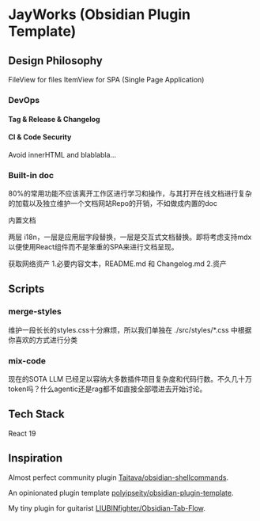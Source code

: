 # JayWorks (Obsidian Plugin Template)

## Design Philosophy

FileView for files
ItemView for SPA (Single Page Application)

### DevOps

#### Tag & Release & Changelog

#### CI & Code Security

Avoid innerHTML and blablabla...


### Built-in doc

80%的常用功能不应该离开工作区进行学习和操作，与其打开在线文档进行复杂的加载以及独立维护一个文档网站Repo的开销，不如做成内置的doc

内置文档

两层 i18n，一层是应用层字段替换，一层是交互式文档替换。即将考虑支持mdx以便使用React组件而不是笨重的SPA来进行文档呈现。

获取网络资产
1.必要内容文本，README.md 和 Changelog.md
2.资产

## Scripts

### merge-styles

维护一段长长的styles.css十分麻烦，所以我们单独在 ./src/styles/*.css 中根据你喜欢的方式进行分类

### mix-code

现在的SOTA LLM 已经足以容纳大多数插件项目复杂度和代码行数。不久几十万token吗？什么agentic还是rag都不如直接全部喂进去开始讨论。

## Tech Stack

React 19

## Inspiration

Almost perfect community plugin [Taitava/obsidian-shellcommands](github.com/Taitava/obsidian-shellcommands).

An opinionated plugin template [polyipseity/obsidian-plugin-template](github.com/polyipseity/obsidian-plugin-template).

My tiny plugin for guitarist [LIUBINfighter/Obsidian-Tab-Flow](github.com/LIUBINfighter/Obsidian-Tab-Flow).
